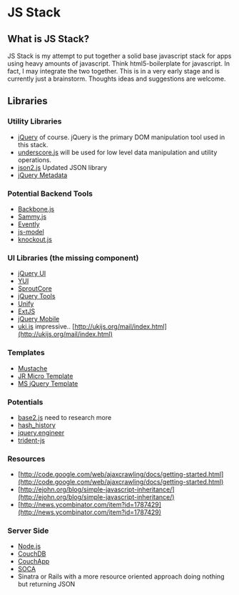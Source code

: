 JS Stack
========

What is JS Stack?
-----------------

JS Stack is my attempt to put together a solid base javascript stack for apps
using heavy amounts of javascript. Think html5-boilerplate for javascript. In
fact, I may integrate the two together. This is in a very early stage and is
currently just a brainstorm. Thoughts ideas and suggestions are welcome.

Libraries
---------

### Utility Libraries
* [jQuery](http://jquery.com) of course. jQuery is the primary DOM manipulation
tool used in this stack.
* [underscore.js](http://github.com/documentcloud/underscore) will be used for
low level data manipulation and utility operations.
* [json2.js](http://www.json.org/json2.js) Updated JSON library
* [jQuery Metadata](http://github.com/jquery/jquery-metadata)

### Potential Backend Tools
* [Backbone.js](http://documentcloud.github.com/backbone/)
* [Sammy.js](http://code.quirkey.com/sammy/)
* [Evently](http://github.com/jchris/evently)
* [js-model](http://benpickles.github.com/js-model/)
* [knockout.js](http://knockoutjs.com/)

### UI Libraries (the missing component)
* [jQuery UI](http://jqueryui.com)
* [YUI](http://developer.yahoo.com/yui/)
* [SproutCore](http://www.sproutcore.com/)
* [jQuery Tools](http://flowplayer.org/tools/)
* [Unify](http://unify.github.com/unify/)
* [ExtJS](http://www.sencha.com/products/js/)
* [jQuery Mobile](http://jquerymobile.com/)
* [uki.js](http://ukijs.org/) impressive.. [http://ukijs.org/mail/index.html](http://ukijs.org/mail/index.html)

### Templates
* [Mustache](http://mustache.github.com/)
* [JR Micro Template](http://ejohn.org/blog/javascript-micro-templating/)
* [MS jQuery Template](http://github.com/jquery/jquery-tmpl)

### Potentials
* [base2.js](http://code.google.com/p/base2/source/browse/trunk/lib/src/base2.js)
need to research more
* [hash_history](http://gist.github.com/624773)
* [jquery.engineer](http://github.com/jpoz/jquery.engineer)
* [trident-js](http://github.com/kirillcool/trident-js)

### Resources
* [http://code.google.com/web/ajaxcrawling/docs/getting-started.html](http://code.google.com/web/ajaxcrawling/docs/getting-started.html)
* [http://ejohn.org/blog/simple-javascript-inheritance/](http://ejohn.org/blog/simple-javascript-inheritance/)
* [http://news.ycombinator.com/item?id=1787429](http://news.ycombinator.com/item?id=1787429)

### Server Side
* [Node.js](http://nodejs.org/)
* [CouchDB](http://couchdb.apache.org/)
* [CouchApp](http://couchapp.org/page/index)
* [SOCA](http://github.com/quirkey/soca)
* Sinatra or Rails with a more resource oriented approach doing nothing but returning JSON
